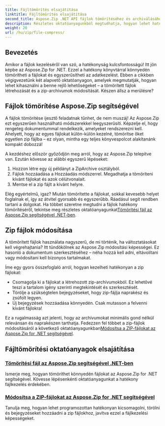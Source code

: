```yaml
---
title: Fájltömörítés elsajátítása
linktitle: Fájltömörítés elsajátítása
second_title: Aspose.Zip .NET API fájlok tömörítéséhez és archiválásához
description: Részletes oktatóanyagunkból megtudhatja, hogyan lehet hatékonyan tömöríteni a fájlokat az Aspose.Zip for .NET használatával. Kövesse ezt az átfogó útmutatót a fájltömörítés zökkenőmentes megvalósításához .NET-alkalmazásaiban.
weight: 20
url: /hu/zip/file-compress/
---
```

## Bevezetés

Amikor a fájlok kezeléséről van szó, a hatékonyság kulcsfontosságú! Itt jön képbe az Aspose.Zip for .NET. Ezzel a hatékony könyvtárral könnyedén tömörítheti a fájlokat és egyszerűsítheti az adatkezelést. Ebben a cikkben végigvezetünk két alapvető oktatóanyagon, amelyek megmutatják, hogyan lehet kihasználni a benne rejlő lehetőségeket – a tömörített fájlok létrehozását és a zip-archívumok módosítását. Készen állsz a merülésre?

## Fájlok tömörítése Aspose.Zip segítségével

A fájlok tömörítése ijesztő feladatnak tűnhet, de nem muszáj! Az Aspose.Zip ezt egyszerűen használható módszerekkel leegyszerűsíti. Képzelje el, hogy rengeteg dokumentummal rendelkezik, amelyeket rendszerezni kell. Ahelyett, hogy az egyes fájlokat külön-külön kezelné, tömörítse őket egyetlen zip fájlba – ez olyan, mintha egy teljes könyvespolcot alakítanánk kompakt dobozzá! 

A kezdéshez először győződjön meg arról, hogy az Aspose.Zip telepítve van. Ezután kövesse az alábbi egyszerű lépéseket:

1. Hozzon létre egy új példányt a ZipArchive osztályból.
2. Fájlok hozzáadása a Hozzáadás módszerrel. Megadhatja a tömöríteni kívánt fájlokat és azok célútvonalait.
3. Mentse el a zip fájlt a kívánt helyre.

 Elég egyértelmű, igaz? Miután tömörítette a fájlokat, sokkal kevesebb helyet foglalnak el, így az átvitel gyorsabb és egyszerűbb. Ráadásul segít rendben tartani a dolgokat. Ha többet szeretne megtudni a fájlok hatékony tömörítéséről, tekintse meg részletes oktatóanyagunkat[Tömörítési fájl az Aspose.Zip segítségével .NET-ben](./compression-file/).

## Zip fájlok módosítása

A tömörített fájlok használata nagyszerű, de mi történik, ha változtatásokat kell végrehajtania? Itt tündökölnek az Aspose.Zip módosítási képességei. Ez hasonló a dokumentum szerkesztéséhez – néha hozzá kell adni, eltávolítani vagy módosítani kell bizonyos tartalmakat.

Íme egy gyors összefoglaló arról, hogyan kezelheti hatékonyan a zip fájlokat:

- Csomagolja ki a fájlokat a létrehozott zip-archívumokból. Ez lehetővé teszi a tartalom igény szerinti megtekintését és szerkesztését.
- Törölje a szükségtelen bejegyzéseket, hogy zip-fájlja naprakész és zsúfolt legyen.
- Új bejegyzések hozzáadása könnyedén. Csak mutasson a felvenni kívánt fájlokra!

 Ez a rugalmasság azt jelenti, hogy az archívumokat minimális gond nélkül relevánsan és naprakészen tarthatja. Fedezzen fel többet a zip-fájlok módosításáról a következő oktatóanyagunkban[Módosítsa a ZIP-fájlokat az Aspose.Zip for .NET segítségével](./modify-zip-files/).

## Fájltömörítési oktatóanyagok elsajátítása
### [Tömörítési fájl az Aspose.Zip segítségével .NET-ben](./compression-file/)
Ismerje meg, hogyan tömöríthet könnyedén fájlokat az Aspose.Zip for .NET segítségével. Kövesse lépésenkénti oktatóanyagunkat a hatékony fájlkezelés érdekében.
### [Módosítsa a ZIP-fájlokat az Aspose.Zip for .NET segítségével](./modify-zip-files/)
Tanulja meg, hogyan lehet programozottan hatékonyan kicsomagolni, törölni és bejegyzéseket hozzáadni a zip fájlokhoz, javítva ezzel a fájlkezelési képességeket.